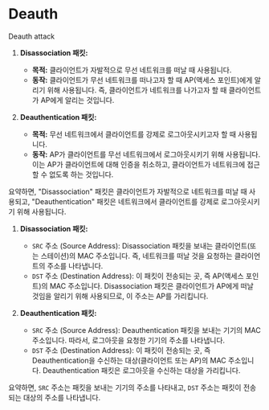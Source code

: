 # Deauth
Deauth attack



1. **Disassociation 패킷:**
    
    - **목적:** 클라이언트가 자발적으로 무선 네트워크를 떠날 때 사용됩니다.
    - **동작:** 클라이언트가 무선 네트워크를 떠나고자 할 때 AP(액세스 포인트)에게 알리기 위해 사용됩니다. 즉, 클라이언트가 네트워크를 나가고자 할 때 클라이언트가 AP에게 알리는 것입니다.
2. **Deauthentication 패킷:**
    
    - **목적:** 무선 네트워크에서 클라이언트를 강제로 로그아웃시키고자 할 때 사용됩니다.
    - **동작:** AP가 클라이언트를 무선 네트워크에서 로그아웃시키기 위해 사용됩니다. 이는 AP가 클라이언트에 대해 인증을 취소하고, 클라이언트가 네트워크에 접근할 수 없도록 하는 것입니다.

요약하면, "Disassociation" 패킷은 클라이언트가 자발적으로 네트워크를 떠날 때 사용되고, "Deauthentication" 패킷은 네트워크에서 클라이언트를 강제로 로그아웃시키기 위해 사용됩니다.


1. **Disassociation 패킷:**
    
    - `SRC` 주소 (Source Address): Disassociation 패킷을 보내는 클라이언트(또는 스테이션)의 MAC 주소입니다. 즉, 네트워크를 떠날 것을 요청하는 클라이언트의 주소를 나타냅니다.
    - `DST` 주소 (Destination Address): 이 패킷이 전송되는 곳, 즉 AP(액세스 포인트)의 MAC 주소입니다. Disassociation 패킷은 클라이언트가 AP에게 떠날 것임을 알리기 위해 사용되므로, 이 주소는 AP를 가리킵니다.
2. **Deauthentication 패킷:**
    
    - `SRC` 주소 (Source Address): Deauthentication 패킷을 보내는 기기의 MAC 주소입니다. 따라서, 로그아웃을 요청한 기기의 주소를 나타냅니다.
    - `DST` 주소 (Destination Address): 이 패킷이 전송되는 곳, 즉 Deauthentication을 수신하는 대상(클라이언트 또는 AP)의 MAC 주소입니다. Deauthentication 패킷은 로그아웃을 수신하는 대상을 가리킵니다.

요약하면, `SRC` 주소는 패킷을 보내는 기기의 주소를 나타내고, `DST` 주소는 패킷이 전송되는 대상의 주소를 나타냅니다.